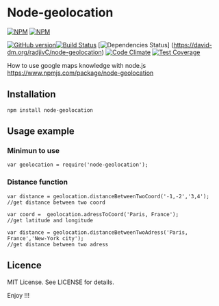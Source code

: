 Node-geolocation
====================

[![NPM](https://nodei.co/npm/node-geolocation.png?downloads=true&downloadRank=true)](https://nodei.co/npm/node-geolocation/)
[![NPM](https://nodei.co/npm-dl/node-geolocation.png?months=3&height=3)](https://nodei.co/npm/node-geolocation/)

[![GitHub version](https://badge.fury.io/gh/radjivC%2Fnode-geolocation.svg)](http://badge.fury.io/gh/radjivC%2Fnode-geolocation)[![Build Status](https://travis-ci.org/radjivC/node-geolocation.svg?branch=master)](https://travis-ci.org/radjivC/node-geolocation) [![Dependencies Status](https://david-dm.org/radjivC/node-geolocation.svg)]  (https://david-dm.org/radjivC/node-geolocation)
[![Code Climate](https://codeclimate.com/github/radjivC/node-geolocation/badges/gpa.svg)](https://codeclimate.com/github/radjivC/node-geolocation) [![Test Coverage](https://codeclimate.com/github/radjivC/node-geolocation/badges/coverage.svg)](https://codeclimate.com/github/radjivC/node-geolocation)

How to use google maps knowledge with node.js 
https://www.npmjs.com/package/node-geolocation

## Installation

```
npm install node-geolocation
```
## Usage example

### Minimun to use 
```
var geolocation = require('node-geolocation');
```

### Distance function

```
var distance = geolocation.distanceBetweenTwoCoord('-1,-2','3,4');
//get distance between two coord
```
```
var coord =  geolocation.adressToCoord('Paris, France');
//get latitude and longitude 
```
```
var distance = geolocation.distanceBetweenTwoAdress('Paris, France','New-York city');
//get distance between two adress 

```

## Licence

MIT License. See LICENSE for details.

Enjoy !!!
